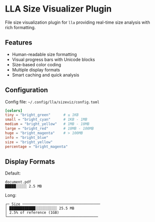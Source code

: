 # LLA Size Visualizer Plugin

File size visualization plugin for `lla` providing real-time size analysis with rich formatting.

## Features

- Human-readable size formatting
- Visual progress bars with Unicode blocks
- Size-based color coding
- Multiple display formats
- Smart caching and quick analysis

## Configuration

Config file: `~/.config/lla/sizeviz/config.toml`

```toml
[colors]
tiny = "bright_green"      # ≤ 1KB
small = "bright_cyan"      # 1KB - 1MB
medium = "bright_yellow"   # 1MB - 10MB
large = "bright_red"       # 10MB - 100MB
huge = "bright_magenta"    # > 100MB
info = "bright_blue"
size = "bright_yellow"
percentage = "bright_magenta"
```

## Display Formats

Default:

```
document.pdf
█████░░░░░ 2.5 MB
```

Long:

```
┌─ Size ────────────────────────────────────
│ ████████████░░░░░░░░░░ 25.5 MB
│ 2.5% of reference (1GB)
└──────────────────────────────────────────
```
